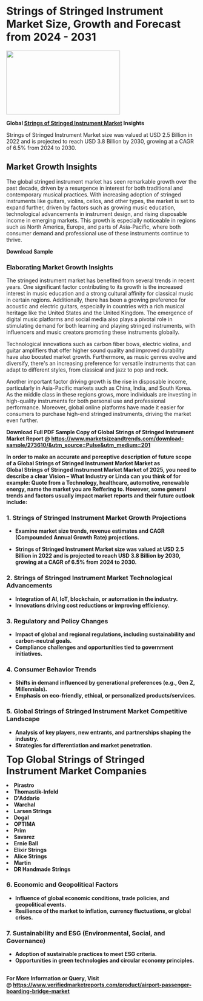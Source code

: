 <H1>Strings of Stringed Instrument Market Size, Growth and Forecast from 2024 - 2031</H1><img class="aligncenter size-medium wp-image-584254" src="https://thirdeyenews.in/wp-content/uploads/2024/09/Global-Market-Research-300x168.jpeg" alt="" width="300" height="168" /><p><strong>Global&nbsp;<a href="https://www.marketsizeandtrends.com/download-sample/273610/&amp;utm_source=Pulse&amp;utm_medium=201">Strings of Stringed Instrument Market</a> Insights</strong></p><p>Strings of Stringed Instrument Market size was valued at USD 2.5 Billion in 2022 and is projected to reach USD 3.8 Billion by 2030, growing at a CAGR of 6.5% from 2024 to 2030.</p><p><h2>Market Growth Insights</h2> <p>The global stringed instrument market has seen remarkable growth over the past decade, driven by a resurgence in interest for both traditional and contemporary musical practices. With increasing adoption of stringed instruments like guitars, violins, cellos, and other types, the market is set to expand further, driven by factors such as growing music education, technological advancements in instrument design, and rising disposable income in emerging markets. This growth is especially noticeable in regions such as North America, Europe, and parts of Asia-Pacific, where both consumer demand and professional use of these instruments continue to thrive.</p> <p><strong>Download Sample</strong></p> <h3>Elaborating Market Growth Insights</h3> <p>The stringed instrument market has benefited from several trends in recent years. One significant factor contributing to its growth is the increased interest in music education and a strong cultural affinity for classical music in certain regions. Additionally, there has been a growing preference for acoustic and electric guitars, especially in countries with a rich musical heritage like the United States and the United Kingdom. The emergence of digital music platforms and social media also plays a pivotal role in stimulating demand for both learning and playing stringed instruments, with influencers and music creators promoting these instruments globally.</p> <p>Technological innovations such as carbon fiber bows, electric violins, and guitar amplifiers that offer higher sound quality and improved durability have also boosted market growth. Furthermore, as music genres evolve and diversify, there's an increasing preference for versatile instruments that can adapt to different styles, from classical and jazz to pop and rock.</p> <p>Another important factor driving growth is the rise in disposable income, particularly in Asia-Pacific markets such as China, India, and South Korea. As the middle class in these regions grows, more individuals are investing in high-quality instruments for both personal use and professional performance. Moreover, global online platforms have made it easier for consumers to purchase high-end stringed instruments, driving the market even further.</p> <p><strong></p><p><span class=""><strong>Download Full PDF Sample Copy of Global Strings of Stringed Instrument Market Report</strong> @ <a href="https://www.marketsizeandtrends.com/download-sample/273610/&amp;utm_source=Pulse&amp;utm_medium=201" target="_blank">https://www.marketsizeandtrends.com/download-sample/273610/&amp;utm_source=Pulse&amp;utm_medium=201</a></span></p><p>In order to make an accurate and perceptive description of future scope of a Global&nbsp;Strings of Stringed Instrument Market Market as Global&nbsp;Strings of Stringed Instrument Market Market of 2025, you need to describe a clear Vision &ndash; What Industry or Linda can you think of for example: Quote from a Technology, healthcare, automotive, renewable energy, name the market you are Reffering to. However, some general trends and factors usually impact market reports and their future outlook include:</p><h3>1.&nbsp;<strong>Strings of Stringed Instrument Market Growth Projections</strong></h3><ul><li>Examine market size trends, revenue estimates and CAGR (Compounded Annual Growth Rate) projections.</li><li><p>Strings of Stringed Instrument Market size was valued at USD 2.5 Billion in 2022 and is projected to reach USD 3.8 Billion by 2030, growing at a CAGR of 6.5% from 2024 to 2030.</p></li></ul><h3>2.&nbsp;<strong>Strings of Stringed Instrument Market Technological Advancements</strong></h3><ul><li>Integration of AI, IoT, blockchain, or automation in the industry.</li><li>Innovations driving cost reductions or improving efficiency.</li></ul><h3>3.&nbsp;<strong>Regulatory and Policy Changes</strong></h3><ul><li>Impact of global and regional regulations, including sustainability and carbon-neutral goals.</li><li>Compliance challenges and opportunities tied to government initiatives.</li></ul><h3>4.&nbsp;<strong>Consumer Behavior Trends</strong></h3><ul><li>Shifts in demand influenced by generational preferences (e.g., Gen Z, Millennials).</li><li>Emphasis on eco-friendly, ethical, or personalized products/services.</li></ul><h3>5.&nbsp;<strong>Global Strings of Stringed Instrument Market Competitive Landscape</strong></h3><ul><li>Analysis of key players, new entrants, and partnerships shaping the industry.</li><li>Strategies for differentiation and market penetration.</li></ul><p data-pm-slice="1 1 []"><span style="color: inherit; font-family: inherit; font-size: 25px;">Top Global Strings of Stringed Instrument Market Companies</span></p><div class="" data-test-id=""><p><li>Pirastro</li><li> Thomastik-Infeld</li><li> D'Addario</li><li> Warchal</li><li> Larsen Strings</li><li> Dogal</li><li> OPTIMA</li><li> Prim</li><li> Savarez</li><li> Ernie Ball</li><li> Elixir Strings</li><li> Alice Strings</li><li> Martin</li><li> DR Handmade Strings</li></p></div><h3>6.&nbsp;<strong>Economic and Geopolitical Factors</strong></h3><ul><li>Influence of global economic conditions, trade policies, and geopolitical events.</li><li>Resilience of the market to inflation, currency fluctuations, or global crises.</li></ul><h3>7.&nbsp;<strong>Sustainability and ESG (Environmental, Social, and Governance)</strong></h3><ul><li>Adoption of sustainable practices to meet ESG criteria.</li><li>Opportunities in green technologies and circular economy principles.</li></ul><h2><strong style="font-size: 14px;">For More Information or Query, Visit @&nbsp;</strong><a style="background-color: #ffffff; font-size: 14px;" href="https://www.marketsizeandtrends.com/report/strings-of-stringed-instrument-market/" target="_blank">https://www.verifiedmarketreports.com/product/airport-passenger-boarding-bridge-market</a></h2>
